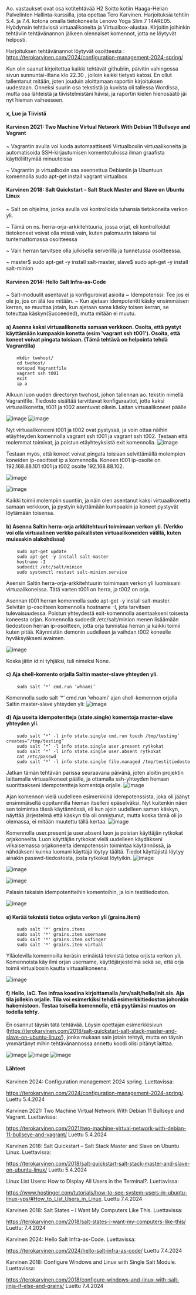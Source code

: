 Ao. vastaukset ovat osa kotitehtävää H2 Soitto kotiin Haaga-Helian Palvelinten Hallinta-kurssilla, jota opettaa Tero Karvinen. Harjoituksia tehtiin 5.4. ja 7.4. kotona omalla tietokoneella Lenovo Yoga Slim 7 14ARE05. Hyödynsin tehtävissä virtuaalikoneita ja Virtualbox-alustaa. Kirjoitin joihinkin tehtäviin tehtävänannon jälkeen olennaiset komennot, jotta ne löytyvät helposti.

Harjoituksen tehtävänannot löytyvät osoitteesta :
https://terokarvinen.com/2024/configuration-management-2024-spring/

Kun olin saanut kirjoitettua kaikki tehtävät githubiin, päivitin vahingossa sivun sunnuntai-iltana klo 22.30 , jolloin kaikki tietysti katosi. En ollut tallentanut mitään, joten jouduin aloittamaan raportin kirjoituksen uudestaan. Onneksi suurin osa tekstistä ja kuvista oli tallessa Wordissa, mutta osa lähteistä ja tiivistelmistäni hävisi, ja raportin kielen hienosäätö jäi nyt hieman vaiheeseen.


#### x, Lue ja Tiivistä
#### Karvinen 2021: Two Machine Virtual Network With Debian 11 Bullseye and Vagrant

~ Vagrantin avulla voi luoda automaattisesti Virtualboxiin virtuaalikoneita ja automatisoida SSH-kirjautumisen komentotulkissa ilman graafista käyttöliittymää minuuteissa

~ Vagrantin ja virtualboxin saa asennettua Debianiin ja Ubuntuun komennolla sudo apt-get install vagrant virtualbox

#### Karvinen 2018: Salt Quickstart – Salt Stack Master and Slave on Ubuntu Linux

~ Salt on ohjelma, jonka avulla voi kontrolloida tuhansia tietokoneita verkon yli. 

~ Tämä on ns. herra-orja-arkkitehtuuria, jossa orjat, eli kontrolloidut tietokoneet voivat olla missä vain, kuten palomuurin takana tai tuntemattomassa osoitteessa

~ Vain herran tarvitsee olla julkisella serverillä ja tunnetussa osoitteessa.

~ master$ sudo apt-get -y install salt-master, slave$ sudo apt-get -y install salt-minion 

#### Karvinen 2014: Hello Salt Infra-as-Code
 
~ Salt-moduulit asentavat ja konfiguroivat asioita
~ Idempotenssi: Tee jos ei ole jo, jos on älä tee mitään. 
~ Kun ajetaan idempotentti käsky ensimmäisen kerran, se muuttaa jotain, kun ajetaan sama käsky toisen kerran, se toteuttaa käskyn(Succeeded), mutta mitään ei muutu.

#### a) Asenna kaksi virtuaalikonetta samaan verkkoon. Osoita, että pystyt käyttämään kumpaakin konetta (esim 'vagrant ssh t001'). Osoita, että koneet voivat pingata toisiaan. (Tämä tehtävä on helpointa tehdä Vagrantilla)
        mkdir twohost/ 
        cd twohost/
        notepad Vagrantfile
        vagrant ssh t001
        exit
        ip a
        

Alkuun luon uuden directoryn twohost, johon tallennan ao. tekstin nimellä Vagrantfile. Tiedosto sisältää tarvittavat konfiguraatiot, jotta kaksi virtuaalikonetta, t001 ja t002 asentuvat oikein. Laitan virtuaalikoneet päälle

![image](https://github.com/katariinarytkonen/ICI001AS3A-3005/assets/164856665/669315b4-32a4-4b5f-be33-5af7f9178750)
![image](https://github.com/katariinarytkonen/ICI001AS3A-3005/assets/164856665/1e2aba6d-2861-4a8a-a721-fe3e059c8e31)

Nyt virtuaalikoneeni t001 ja t002 ovat pystyssä, ja voin ottaa näihin etäyhteyden komennolla vagrant ssh t001 ja vagrant ssh t002. Testaan että molemmat toimivat, ja poistun etäyhteyksistä exit komennolla.
![image](https://github.com/katariinarytkonen/ICI001AS3A-3005/assets/164856665/b8660582-f324-4181-bc34-0fde81eefd83)

Testaan myös, että koneet voivat pingata toisiaan selvittämällä molempien koneiden ip-osoitteet ip a komennolla. Koneen t001 ip-osoite on 192.168.88.101 t001 ja t002 osoite 192.168.88.102.

![image](https://github.com/katariinarytkonen/ICI001AS3A-3005/assets/164856665/306c6878-aa67-425f-9238-238c524124ce)

![image](https://github.com/katariinarytkonen/ICI001AS3A-3005/assets/164856665/e35c0fea-c8df-44dd-ad88-e80d404109ce)

Kaikki toimii molempiin suuntiin, ja näin olen asentanut kaksi virtuaalikonetta samaan verkkoon, ja pystyin käyttämään kumpaakin ja koneet pystyvät löytämään toisensa.


####  b) Asenna Saltin herra-orja arkkitehtuuri toimimaan verkon yli. (Verkko voi olla virtuaalinen verkko paikallisten virtuaalikoneiden välillä, kuten muissakin alakohdissa)
        sudo apt-get update
        sudo apt-get -y install salt-master
        hostname -I
        sudoedit /etc/salt/minion 
        sudo systemctl restast salt-minion.service
        
Asensin Saltin herra-orja-arkkitehtuurin toimimaan verkon yli luomissani virtuaalikoneissa. Tätä varten t001 on herra, ja t002 on orja.

Asennan t001 herran komennolla sudo apt-get -y install salt-master.
Selvitän ip-osoitteen komennolla hostname -I, jota tarvitsen tulevaisuudessa. Poistun yhteydestä exit-komennolla asentaakseni toisesta koneesta orjan.
Komennolla sudoedit /etc/salt/minion menen lisäämään tiedostoon herran ip-osoitteen, jotta orja tunnistaa herran ja kaikki toimii kuten pitää.
Käynnistän demonin uudelleen ja vaihdan t002 koneelle hyväksyäkseni avaimen.

![image](https://github.com/katariinarytkonen/ICI001AS3A-3005/assets/164856665/513040c1-e311-43ad-92c1-d07300b17f34)

Koska jätin id:ni tyhjäksi, tuli nimeksi None.

        

#### c) Aja shell-komento orjalla Saltin master-slave yhteyden yli.
        sudo salt ’*’ cmd.run ’whoami’
Komennolla sudo salt ’*’ cmd.run ’whoami’ ajan shell-komennon orjalla Saltin master-slave yhteyden yli:
![image](https://github.com/katariinarytkonen/ICI001AS3A-3005/assets/164856665/26f5fc3d-1d38-4f17-804a-39592821115d)

    

#### d) Aja useita idempotentteja (state.single) komentoja master-slave yhteyden yli.
        sudo salt ’*’ -l info state.single cmd.run touch /tmp/testing’ creates=”/tmp/testing”
        sudo salt ’*’ -l info state.single user.present rytkokat
        sudo salt ’*’ -l info state.single user.absent rytkokat
        cat /etc/passwd
        sudo salt ‘*’ -l info state.single file.managed /tmp/testitiedosto


Jatkan tämän tehtävän parissa seuraavana päivänä, joten aloitin projektin laittamalla virtuaalikoneet päälle, ja ottamalla ssh-yhteyden herraan suorittaakseni idempotentteja komentoja orjalle. 
![image](https://github.com/katariinarytkonen/ICI001AS3A-3005/assets/164856665/8e6c87a7-4d0e-4cc2-bf49-2dba5e2db00f)

Ajan komennon vielä uudelleen esimerkkinä idempotenssista, joka oli jäänyt ensimmäiseltä oppitunnilla hieman itselleni epäselväksi. Nyt kuitenkin näen sen toimintaa tässä käytännössä, eli kun ajoin uudelleen saman käskyn, näyttää järjestelmä että käskyn tila oli onnistunut, mutta koska tämä oli jo olemassa, ei mitään muutettu tällä kertaa.
![image](https://github.com/katariinarytkonen/ICI001AS3A-3005/assets/164856665/f9be4a39-655b-47fd-9779-21477bf9df8d)

Komennolla user.present ja user.absent luon ja poistan käyttäjän rytkokat orjakoneelta. Luon käyttäjän rytkokat vielä uudelleen käydäkseni vilkaisemassa orjakoneelta idempotenssin toimintaa käytännössä, ja nähdäkseni kuinka luomani käyttäjä löytyy täältä. Tiedot käyttäjistä löytyy ainakin passwd-tiedostosta, josta rytkokat löytyikin.
![image](https://github.com/katariinarytkonen/ICI001AS3A-3005/assets/164856665/9e5a5f1e-3391-4728-ae0f-596beee2e713)

![image](https://github.com/katariinarytkonen/ICI001AS3A-3005/assets/164856665/c923c3b1-de8e-42d6-91ae-5cdf0ddb0b11)

![image](https://github.com/katariinarytkonen/ICI001AS3A-3005/assets/164856665/d53622da-f7aa-42fe-8d62-b035d78bfcdf)

Palasin takaisin idempotentteihin komentoihin, ja loin testitiedoston.

![image](https://github.com/katariinarytkonen/ICI001AS3A-3005/assets/164856665/293ceca5-5f30-49f3-8a7d-d510ba1ef3e8)







    
#### e) Kerää teknistä tietoa orjista verkon yli (grains.item)
        sudo salt '*' grains.items
        sudo salt '*' grains.item username
        sudo salt '*' grains.item osfinger
        sudo salt '*' grains.item virtual

    
Ylläolevilla komennoilla keräsin erinäistä teknistä tietoa orjista verkon yli. Komennoista käy ilmi orjan username, käyttöjärjestelmä sekä se, että orja toimii virtualboxin kautta virtuaalikoneena.

![image](https://github.com/katariinarytkonen/ICI001AS3A-3005/assets/164856665/be91e75a-6159-469d-bb52-10b2dac5f10f)

#### f) Hello, IaC. Tee infraa koodina kirjoittamalla /srv/salt/hello/init.sls. Aja tila jollekin orjalle. Tila voi esimerkiksi tehdä esimerkkitiedoston johonkin hakemistoon. Testaa toisella komennolla, että pyytämäsi muutos on todella tehty.

En osannut täysin tätä tehtävää. Löysin opettajan esimerkkisivun (https://terokarvinen.com/2018/salt-quickstart-salt-stack-master-and-slave-on-ubuntu-linux/), jonka mukaan sain jotain tehtyä, mutta en täysin ymmärtänyt mihin tehtävänannossa annettu koodi olisi pitänyt laittaa. 

![image](https://github.com/katariinarytkonen/ICI001AS3A-3005/assets/164856665/29ab7323-6e3e-4b1d-a440-826de0f31304)
![image](https://github.com/katariinarytkonen/ICI001AS3A-3005/assets/164856665/a340f6d3-54cd-4a77-b167-2ae902eeec18)
![image](https://github.com/katariinarytkonen/ICI001AS3A-3005/assets/164856665/f3675987-77eb-42a7-9083-0fd31eb970db)





#### Lähteet
Karvinen 2024: Configuration management 2024 spring. Luettavissa:

https://terokarvinen.com/2024/configuration-management-2024-spring/. Luettu 5.4.2024

Karvinen 2021: Two Machine Virtual Network With Debian 11 Bullseye and Vagrant. Luettavissa:

https://terokarvinen.com/2021/two-machine-virtual-network-with-debian-11-bullseye-and-vagrant/ Luettu 5.4.2024

Karvinen 2018: Salt Quickstart – Salt Stack Master and Slave on Ubuntu Linux. Luettavissa:

https://terokarvinen.com/2018/salt-quickstart-salt-stack-master-and-slave-on-ubuntu-linux/ Luettu 5.4.2024
 
Linux List Users: How to Display All Users in the Terminal?. Luettavissa:

https://www.hostinger.com/tutorials/how-to-see-system-users-in-ubuntu-linux-vps/#How_to_List_Users_in_Linux. Luettu 7.4.2024

Karvinen 2018: Salt States – I Want My Computers Like This. Luettavissa:

https://terokarvinen.com/2018/salt-states-i-want-my-computers-like-this/ Luettu: 7.4.2024

Karvinen 2024: Hello Salt Infra-as-Code. Luettavissa:

https://terokarvinen.com/2024/hello-salt-infra-as-code/ Luettu 7.4.2024

Karvinen 2018: Configure Windows and Linux with Single Salt Module. Luettavissa:

https://terokarvinen.com/2018/configure-windows-and-linux-with-salt-jinja-if-else-and-grains/ Luettu 7.4.2024


